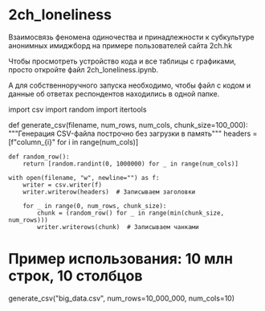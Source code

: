 # 2ch_loneliness
Взаимосвязь феномена одиночества и принадлежности к субкультуре анонимных имиджборд на примере пользователей сайта 2ch.hk

Чтобы просмотреть устройство кода и все таблицы с графиками, просто откройте файл 2ch_loneliness.ipynb.

А для собственноручного запуска необходимо, чтобы файл с кодом и данные об ответах респондентов находились в одной папке.

import csv
import random
import itertools

def generate_csv(filename, num_rows, num_cols, chunk_size=100_000):
    """Генерация CSV-файла построчно без загрузки в память"""
    headers = [f"column_{i}" for i in range(num_cols)]
    
    def random_row():
        return [random.randint(0, 1000000) for _ in range(num_cols)]
    
    with open(filename, "w", newline="") as f:
        writer = csv.writer(f)
        writer.writerow(headers)  # Записываем заголовки

        for _ in range(0, num_rows, chunk_size):
            chunk = (random_row() for _ in range(min(chunk_size, num_rows)))
            writer.writerows(chunk)  # Записываем чанками

# Пример использования: 10 млн строк, 10 столбцов
generate_csv("big_data.csv", num_rows=10_000_000, num_cols=10)
